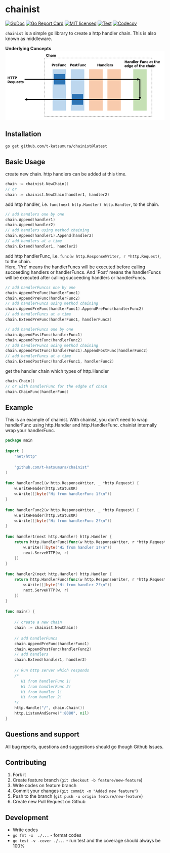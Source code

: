 # chainist

[![GoDoc](https://godoc.org/github.com/t-katsumura/chainist?status.svg)](http://godoc.org/github.com/t-katsumura/chainist)
[![Go Report Card](https://goreportcard.com/badge/github.com/t-katsumura/chainist)](https://goreportcard.com/report/github.com/t-katsumura/chainist)
[![MIT licensed](https://img.shields.io/badge/license-MIT-blue.svg)](./LICENSE)
[![Test](https://github.com/t-katsumura/chainist/actions/workflows/test.yml/badge.svg?branch=main)](https://github.com/t-katsumura/chainist/actions/workflows/test.yml?query=branch%3Amain)
[![Codecov](https://codecov.io/gh/t-katsumura/chainist/branch/main/graph/badge.svg?token=P5J4J1F6RN)](https://codecov.io/gh/t-katsumura/chainist)


`chainist` is a simple go library to create a http handler chain. This is also known as middleware.

**Underlying Concepts**
![concepts.png](/docs/images/concepts.png)

## Installation

```
go get github.com/t-katsumura/chainist@latest
```

## Basic Usage

create new chain. http handlers can be added at this time.

```go
chain := chainist.NewChain()
// or
chain := chainist.NewChain(handler1, handler2)
```

add http handler, i.e. `func(next http.Handler) http.Handler`, to the chain.

```go
// add handlers one by one
chain.Append(handler1)
chain.Append(handler2)
// add handlers using method chaining 
chain.Append(handler1).Append(handler2)
// add handlers at a time
chain.Extend(handler1, handler2)
```

add http handlerFunc, i.e. `func(w http.ResponseWriter, r *http.Request)`, to the chain.  
Here, 'Pre' means the handlerFuncs will be executed before calling succeeding handlers or handlerFuncs. And 'Post' means the handlerFuncs will be executed after calling succeeding handlers or handlerFuncs.

```go
// add handlerFuncss one by one
chain.AppendPreFunc(handlerFunc1)
chain.AppendPreFunc(handlerFunc2)
// add handlerFuncs using method chaining 
chain.AppendPreFunc(handlerFunc1).AppendPreFunc(handlerFunc2)
// add handlerFuncs at a time
chain.ExtendPreFunc(handlerFunc1, handlerFunc2)
```

```go
// add handlerFuncs one by one
chain.AppendPostFunc(handlerFunc1)
chain.AppendPostFunc(handlerFunc2)
// add handlerFuncs using method chaining 
chain.AppendPostFunc(handlerFunc1).AppendPostFunc(handlerFunc2)
// add handlerFuncs at a time
chain.ExtendPostFunc(handlerFunc1, handlerFunc2)
```

get the handler chain which types of http.Handler

```go
chain.Chain()
// or with handlerFunc for the edghe of chain
chain.ChainFunc(handlerFunc)
```

## Example

This is an example of chainist.
With chainist, you don't need to wrap handlerFunc using http.Handler and http.HandlerFunc. chainist internally wrap your handlerFunc.

```go
package main

import (
    "net/http"

    "github.com/t-katsumura/chainist"
)

func handlerFunc1(w http.ResponseWriter, _ *http.Request) {
    w.WriteHeader(http.StatusOK)
    w.Write([]byte("Hi from handlerFunc 1!\n"))
}

func handlerFunc2(w http.ResponseWriter, _ *http.Request) {
    w.WriteHeader(http.StatusOK)
    w.Write([]byte("Hi from handlerFunc 2!\n"))
}

func handler1(next http.Handler) http.Handler {
    return http.HandlerFunc(func(w http.ResponseWriter, r *http.Request) {
        w.Write([]byte("Hi from handler 1!\n"))
        next.ServeHTTP(w, r)
    })
}

func handler2(next http.Handler) http.Handler {
    return http.HandlerFunc(func(w http.ResponseWriter, r *http.Request) {
        w.Write([]byte("Hi from handler 2!\n"))
        next.ServeHTTP(w, r)
    })
}

func main() {

    // create a new chain
    chain := chainist.NewChain()

    // add handlerFuncs
    chain.AppendPreFunc(handlerFunc1)
    chain.AppendPostFunc(handlerFunc2)
    // add handlers
    chain.Extend(handler1, handler2)

    // Run http server which responds
    /*
       Hi from handlerFunc 1!
       Hi from handlerFunc 2!
       Hi from handler 1!
       Hi from handler 2!
    */
    http.Handle("/", chain.Chain())
    http.ListenAndServe(":8080", nil)
}
```

## Questions and support
All bug reports, questions and suggestions should go though Github Issues.

## Contributing
1. Fork it
1. Create feature branch (`git checkout -b feature/new-feature`)
1. Write codes on feature branch
1. Commit your changes (`git commit -m "Added new feature"`)
1. Push to the branch (`git push -u origin feature/new-feature`)
1. Create new Pull Request on Github

## Development
- Write codes
- `go fmt -x  ./...` - format codes
- `go test -v -cover ./...` - run test and the coverage should always be 100%
